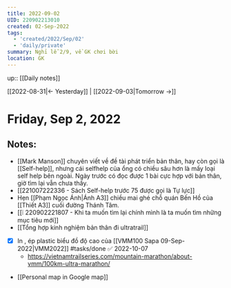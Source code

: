 ```yaml
---
title: 2022-09-02
UID: 220902213010
created: 02-Sep-2022
tags:
  - 'created/2022/Sep/02'
  - 'daily/private'
summary: Nghỉ lễ 2/9, về GK chơi bời
location: GK
---
```

up:: [[Daily notes]]

[[2022-08-31|<- Yesterday]] | [[2022-09-03|Tomorrow ->]]
# Friday, Sep 2, 2022

## Notes:
- [[Mark Manson]] chuyên viết về đề tài phát triển bản thân, hay còn gọi là [[Self-help]], nhưng cái selfhelp của ổng có chiều sâu hơn là mấy loại self help bên ngoài. Ngày trước có đọc được 1 bài cực hợp với bản thân, giờ tìm lại vẫn chưa thấy.
- [[221007222336 - Sách Self-help trước 75 được gọi là Tự lực]]
- Hẹn [[Phạm Ngọc Ánh|Ánh A3]] chiều mai ghé chỗ quán Bến Hồ của [[Thiết A3]] cuối đường Thánh Tâm.
- [[❕ 220902221807 - Khi ta muốn tìm lại chính mình là ta muốn tìm những mục tiêu mới]]
- [[Tổng hợp kinh nghiệm bản thân đi ultratrail]]
- [x] In , ép plastic biểu đồ độ cao của [[VMM100 Sapa 09-Sep-2022|VMM2022]] #tasks/done ✅ 2022-10-07
	- https://vietnamtrailseries.com/mountain-marathon/about-vmm/100km-ultra-marathon/

- [[Personal map in Google map]]